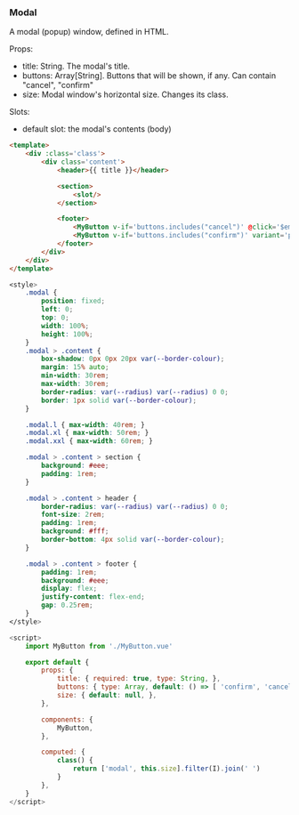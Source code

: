 ### Modal

A modal (popup) window, defined in HTML.

Props:

* title: String. The modal's title.
* buttons: Array[String]. Buttons that will be shown, if any. Can contain "cancel", "confirm"
* size: Modal window's horizontal size. Changes its class.

Slots:

* default slot: the modal's contents (body)


```html
<template>
    <div :class='class'>
        <div class='content'>
            <header>{{ title }}</header>

            <section>
                <slot/>
            </section>

            <footer>
                <MyButton v-if='buttons.includes("cancel")' @click='$emit("cancel")' label='Cancel'/>
                <MyButton v-if='buttons.includes("confirm")' variant='primary' @click='$emit("confirm")' label='Confirm'/>
            </footer>
        </div>
    </div>
</template>
```

```css
<style>
    .modal {
        position: fixed;
        left: 0;
        top: 0;
        width: 100%;
        height: 100%;
    }
    .modal > .content {
        box-shadow: 0px 0px 20px var(--border-colour);
        margin: 15% auto;
        min-width: 30rem;
        max-width: 30rem;
        border-radius: var(--radius) var(--radius) 0 0;
        border: 1px solid var(--border-colour);
    }

    .modal.l { max-width: 40rem; }
    .modal.xl { max-width: 50rem; }
    .modal.xxl { max-width: 60rem; }

    .modal > .content > section {
        background: #eee;
        padding: 1rem;
    }

    .modal > .content > header {
        border-radius: var(--radius) var(--radius) 0 0;
        font-size: 2rem;
        padding: 1rem;
        background: #fff;
        border-bottom: 4px solid var(--border-colour);
    }

    .modal > .content > footer {
        padding: 1rem;
        background: #eee;
        display: flex;
        justify-content: flex-end;
        gap: 0.25rem;
    }
</style>
```

```javascript
<script>
    import MyButton from './MyButton.vue'

    export default {
        props: {
            title: { required: true, type: String, },
            buttons: { type: Array, default: () => [ 'confirm', 'cancel' ] },
            size: { default: null, },
        },

        components: {
            MyButton,
        },

        computed: {
            class() {
                return ['modal', this.size].filter(I).join(' ')
            }
        },
    }
</script>
```
